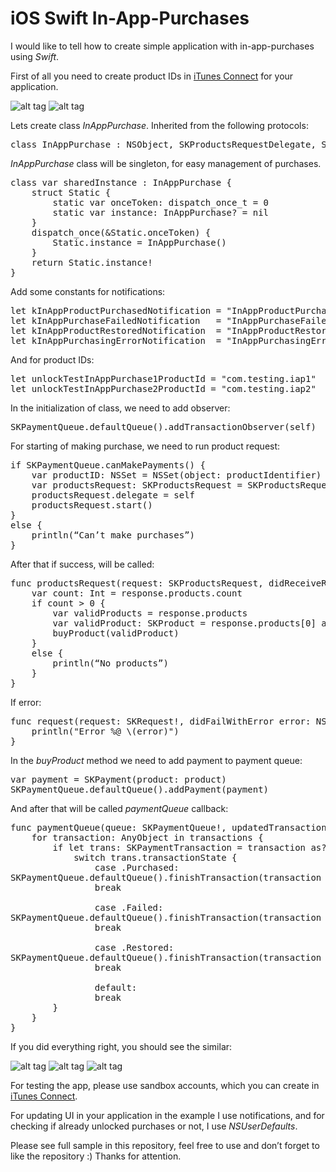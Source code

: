 # iOS Swift In-App-Purchases

I would like to tell how to create simple application with in-app-purchases using <i>Swift</i>.

First of all you need to create product IDs in <a href="http://itunesconnect.apple.com">iTunes Connect</a> for your application.

![alt tag](https://raw.github.com/maximbilan/ios_swift_in_app_purchases_sample/master/img/img1.png)
![alt tag](https://raw.github.com/maximbilan/ios_swift_in_app_purchases_sample/master/img/img2.png)

Lets create class <i>InAppPurchase</i>. Inherited from the following protocols:

<pre>
class InAppPurchase : NSObject, SKProductsRequestDelegate, SKPaymentTransactionObserver
</pre>

<i>InAppPurchase</i> class will be singleton, for easy management of purchases.

<pre>
class var sharedInstance : InAppPurchase {
    struct Static {
        static var onceToken: dispatch_once_t = 0
        static var instance: InAppPurchase? = nil
    }
    dispatch_once(&Static.onceToken) {
        Static.instance = InAppPurchase()
    }
    return Static.instance!
}
</pre>

Add some constants for notifications:

<pre>
let kInAppProductPurchasedNotification = "InAppProductPurchasedNotification"
let kInAppPurchaseFailedNotification   = "InAppPurchaseFailedNotification"
let kInAppProductRestoredNotification  = "InAppProductRestoredNotification"
let kInAppPurchasingErrorNotification  = "InAppPurchasingErrorNotification"
</pre>

And for product IDs:

<pre>
let unlockTestInAppPurchase1ProductId = "com.testing.iap1"
let unlockTestInAppPurchase2ProductId = "com.testing.iap2"
</pre>

In the initialization of class, we need to add observer:

<pre>
SKPaymentQueue.defaultQueue().addTransactionObserver(self)
</pre>

For starting of making purchase, we need to run product request:

<pre>
if SKPaymentQueue.canMakePayments() {
    var productID: NSSet = NSSet(object: productIdentifier)
    var productsRequest: SKProductsRequest = SKProductsRequest(productIdentifiers: productID as Set<NSObject>)
    productsRequest.delegate = self
    productsRequest.start()
}
else {
    println(“Сan’t make purchases”)
}
</pre>

After that if success, will be called:

<pre>
func productsRequest(request: SKProductsRequest, didReceiveResponse response: SKProductsResponse) {
    var count: Int = response.products.count
    if count > 0 {
        var validProducts = response.products
        var validProduct: SKProduct = response.products[0] as! SKProduct
        buyProduct(validProduct)
    }
    else {
        println(“No products”)
    }
}
</pre>

If error:

<pre>
func request(request: SKRequest!, didFailWithError error: NSError!) {
    println("Error %@ \(error)")
}
</pre>

In the <i>buyProduct</i> method we need to add payment to payment queue:

<pre>
var payment = SKPayment(product: product)
SKPaymentQueue.defaultQueue().addPayment(payment)
</pre>

And after that will be called <i>paymentQueue</i> callback:

<pre>
func paymentQueue(queue: SKPaymentQueue!, updatedTransactions transactions: [AnyObject]!) {
    for transaction: AnyObject in transactions {
        if let trans: SKPaymentTransaction = transaction as? SKPaymentTransaction {
            switch trans.transactionState {
                case .Purchased:
SKPaymentQueue.defaultQueue().finishTransaction(transaction as! SKPaymentTransaction)
                break
 
                case .Failed:
SKPaymentQueue.defaultQueue().finishTransaction(transaction as! SKPaymentTransaction)
                break

                case .Restored:
SKPaymentQueue.defaultQueue().finishTransaction(transaction as! SKPaymentTransaction)
                break
           
                default:
                break
        }
    }
}
</pre>

If you did everything right, you should see the similar:

![alt tag](https://raw.github.com/maximbilan/ios_swift_in_app_purchases_sample/master/img/img3.png)
![alt tag](https://raw.github.com/maximbilan/ios_swift_in_app_purchases_sample/master/img/img4.png)
![alt tag](https://raw.github.com/maximbilan/ios_swift_in_app_purchases_sample/master/img/img5.png)

For testing the app, please use sandbox accounts, which you can create in <a href="http://itunesconnect.apple.com">iTunes Connect</a>.

For updating UI in your application in the example I use notifications, and for checking if already unlocked purchases or not, I use <i>NSUserDefaults</i>.

Please see full sample in this repository, feel free to use and don’t forget to like the repository :) Thanks for attention.
